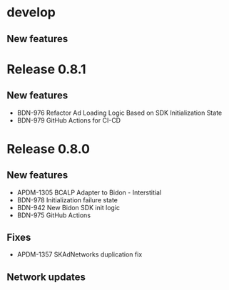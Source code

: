 # develop

## New features

# Release 0.8.1

## New features
- BDN-976 Refactor Ad Loading Logic Based on SDK Initialization State
- BDN-979 GitHub Actions for CI-CD

# Release 0.8.0

## New features
- APDM-1305 BCALP Adapter to Bidon - Interstitial 
- BDN-978 Initialization failure state
- BDN-942 New Bidon SDK init logic
- BDN-975 GitHub Actions

## Fixes
- APDM-1357 SKAdNetworks duplication fix

## Network updates


